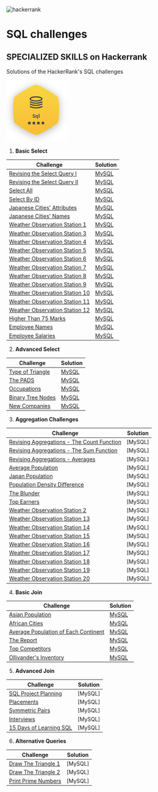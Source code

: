 ![hackerrank](https://miro.medium.com/max/1400/1*JhV105AX1GNhHhqc8ZunEg.png)


# SQL challenges 
## SPECIALIZED SKILLS on Hackerrank
Solutions of the HackerRank's SQL challenges

![5-starts](https://github.com/PryskaS/SQL-challenges/blob/master/Images/sql-5-starts.PNG)

1. **Basic Select** 

Challenge | Solution
------------ | -------------
[Revising the Select Query I](https://www.hackerrank.com/challenges/revising-the-select-query/problem) | [MySQL](https://github.com/PryskaS/SQL-challenges/blob/master/1.%20Basic%20Select/Revising%20the%20Select%20Query%20I.sql)
[Revising the Select Query II](https://www.hackerrank.com/challenges/revising-the-select-query-2/problem) | [MySQL](https://github.com/PryskaS/SQL-challenges/blob/master/1.%20Basic%20Select/Revising%20the%20Select%20Query%20II.sql)
[Select All](https://www.hackerrank.com/challenges/select-all-sql/problem) | [MySQL](https://github.com/PryskaS/SQL-challenges/blob/master/1.%20Basic%20Select/Select%20All.sql)
[Select By ID](https://www.hackerrank.com/challenges/select-by-id/problem) | [MySQL](https://github.com/PryskaS/SQL-challenges/blob/master/1.%20Basic%20Select/Select%20By%20ID.sql)
[Japanese Cities' Attributes](https://www.hackerrank.com/challenges/japanese-cities-attributes/problem) | [MySQL](https://github.com/PryskaS/SQL-challenges/blob/master/1.%20Basic%20Select/Japanese%20Cities'%20Attributes.sql)
[Japanese Cities' Names](https://www.hackerrank.com/challenges/japanese-cities-name/problem) | [MySQL](https://github.com/PryskaS/SQL-challenges/blob/master/1.%20Basic%20Select/Japanese%20Cities'%20Names.sql)
[Weather Observation Station 1](https://www.hackerrank.com/challenges/weather-observation-station-1/problem) | [MySQL](https://github.com/PryskaS/SQL-challenges/blob/master/1.%20Basic%20Select/Weather%20Observation%20Station%201.sql)
[Weather Observation Station 3](https://www.hackerrank.com/challenges/weather-observation-station-3/problem) | [MySQL](https://github.com/PryskaS/SQL-challenges/blob/master/1.%20Basic%20Select/Weather%20Observation%20Station%203.sql)
[Weather Observation Station 4](https://www.hackerrank.com/challenges/weather-observation-station-4/problem) | [MySQL](https://github.com/PryskaS/SQL-challenges/blob/master/1.%20Basic%20Select/Weather%20Observation%20Station%204.sql)
[Weather Observation Station 5](https://www.hackerrank.com/challenges/weather-observation-station-5/problem) | [MySQL](https://github.com/PryskaS/SQL-challenges/blob/master/1.%20Basic%20Select/Weather%20Observation%20Station%205.sql)
[Weather Observation Station 6](https://www.hackerrank.com/challenges/weather-observation-station-6/problem) | [MySQL](https://github.com/PryskaS/SQL-challenges/blob/master/1.%20Basic%20Select/Weather%20Observation%20Station%206.sql)
[Weather Observation Station 7](https://www.hackerrank.com/challenges/weather-observation-station-7/problem) | [MySQL](https://github.com/PryskaS/SQL-challenges/blob/master/1.%20Basic%20Select/Weather%20Observation%20Station%207.sql)
[Weather Observation Station 8](https://www.hackerrank.com/challenges/weather-observation-station-8/problem) | [MySQL](https://github.com/PryskaS/SQL-challenges/blob/master/1.%20Basic%20Select/Weather%20Observation%20Station%208.sql)
[Weather Observation Station 9](https://www.hackerrank.com/challenges/weather-observation-station-9/problem) | [MySQL](https://github.com/PryskaS/SQL-challenges/blob/master/1.%20Basic%20Select/Weather%20Observation%20Station%209.sql)
[Weather Observation Station 10](https://www.hackerrank.com/challenges/weather-observation-station-10/problem) | [MySQL](https://github.com/PryskaS/SQL-challenges/blob/master/1.%20Basic%20Select/Weather%20Observation%20Station%2010.sql)
[Weather Observation Station 11](https://www.hackerrank.com/challenges/weather-observation-station-11/problem) | [MySQL](https://github.com/PryskaS/SQL-challenges/blob/master/1.%20Basic%20Select/Weather%20Observation%20Station%2011.sql)
[Weather Observation Station 12](https://www.hackerrank.com/challenges/weather-observation-station-12/problem) | [MySQL](https://github.com/PryskaS/SQL-challenges/blob/master/1.%20Basic%20Select/Weather%20Observation%20Station%2012.sql)
[Higher Than 75 Marks](https://www.hackerrank.com/challenges/more-than-75-marks/problem) | [MySQL](https://github.com/PryskaS/SQL-challenges/blob/master/1.%20Basic%20Select/Higher%20Than%2075%20Marks.sql)
[Employee Names](https://www.hackerrank.com/challenges/name-of-employees/problem) | [MySQL](https://github.com/PryskaS/SQL-challenges/blob/master/1.%20Basic%20Select/Employee%20Names.sql)
[Employee Salaries](https://www.hackerrank.com/challenges/salary-of-employees/problem) | [MySQL](https://github.com/PryskaS/SQL-challenges/blob/master/1.%20Basic%20Select/Employee%20Salaries.sql)
  
2. **Advanced Select**

Challenge | Solution
------------ | -------------
[Type of Triangle](https://www.hackerrank.com/challenges/what-type-of-triangle/problem) | [MySQL](https://github.com/PryskaS/SQL-challenges/blob/master/2.%20Advanced%20Select/Type%20of%20Triangle.sql)
[The PADS](https://www.hackerrank.com/challenges/the-pads/problem) | [MySQL](https://github.com/PryskaS/SQL-challenges/blob/master/2.%20Advanced%20Select/The%20PADS.sql)
[Occupations](https://www.hackerrank.com/challenges/occupations/problem) | [MySQL](https://github.com/PryskaS/SQL-challenges/blob/master/2.%20Advanced%20Select/Occupations.sql)
[Binary Tree Nodes](https://www.hackerrank.com/challenges/binary-search-tree-1/problem) | [MySQL](https://github.com/PryskaS/SQL-challenges/blob/master/2.%20Advanced%20Select/Binary%20Tree%20Nodes.sql)
[New Companies](https://www.hackerrank.com/challenges/the-company/problem) | [MySQL](https://github.com/PryskaS/SQL-challenges/blob/master/2.%20Advanced%20Select/New%20Companies.sql)
  
3. **Aggregation Challenges**

Challenge | Solution
------------ | -------------
[Revising Aggregations - The Count Function](https://www.hackerrank.com/challenges/revising-aggregations-the-count-function/problem) | [MySQL]
[Revising Aggregations - The Sum Function](https://www.hackerrank.com/challenges/revising-aggregations-sum/problem) | [MySQL]
[Revising Aggregations - Averages](https://www.hackerrank.com/challenges/revising-aggregations-the-average-function/problem) | [MySQL]
[Average Population](https://www.hackerrank.com/challenges/average-population/problem) | [MySQL]
[Japan Population](https://www.hackerrank.com/challenges/japan-population/problem) | [MySQL]
[Population Density Difference](https://www.hackerrank.com/challenges/population-density-difference/problem) | [MySQL]
[The Blunder](https://www.hackerrank.com/challenges/the-blunder/problem) | [MySQL]
[Top Earners](https://www.hackerrank.com/challenges/earnings-of-employees/problem) | [MySQL]
[Weather Observation Station 2](https://www.hackerrank.com/challenges/weather-observation-station-2/problem) | [MySQL]
[Weather Observation Station 13](https://www.hackerrank.com/challenges/weather-observation-station-13/problem) | [MySQL]
[Weather Observation Station 14](https://www.hackerrank.com/challenges/weather-observation-station-14/problem) | [MySQL]
[Weather Observation Station 15](https://www.hackerrank.com/challenges/weather-observation-station-15/problem) | [MySQL]
[Weather Observation Station 16](https://www.hackerrank.com/challenges/weather-observation-station-16/problem) | [MySQL]
[Weather Observation Station 17](https://www.hackerrank.com/challenges/weather-observation-station-17/problem) | [MySQL]
[Weather Observation Station 18](https://www.hackerrank.com/challenges/weather-observation-station-18/problem) | [MySQL]
[Weather Observation Station 19](https://www.hackerrank.com/challenges/weather-observation-station-19/problem) | [MySQL]
[Weather Observation Station 20](https://www.hackerrank.com/challenges/weather-observation-station-20/problem) | [MySQL]
  
4. **Basic Join**

Challenge | Solution
------------ | -------------
[Asian Population](https://www.hackerrank.com/challenges/asian-population/problem) | [MySQL](https://github.com/PryskaS/SQL-challenges/blob/master/Basic%20Join/Asian%20Population.sql)
[African Cities](https://www.hackerrank.com/challenges/african-cities/problem) | [MySQL](https://github.com/PryskaS/SQL-challenges/blob/master/Basic%20Join/African%20Cities.sql)
[Average Population of Each Continent](https://www.hackerrank.com/challenges/average-population-of-each-continent/problem) | [MySQL](https://github.com/PryskaS/SQL-challenges/blob/master/Basic%20Join/Average%20Population%20of%20Each%20Continent.sql)
[The Report](https://www.hackerrank.com/challenges/the-report/submissions/code/94188063) | [MySQL](https://github.com/PryskaS/SQL-challenges/blob/master/Basic%20Join/The%20Report.sql)
[Top Competitors](https://www.hackerrank.com/challenges/full-score/problem) | [MySQL](https://github.com/PryskaS/SQL-challenges/blob/master/Basic%20Join/Top%20Competitors.sql)
[Ollivander's Inventory](https://www.hackerrank.com/challenges/harry-potter-and-wands/problem) | [MySQL](https://github.com/PryskaS/SQL-challenges/blob/master/Basic%20Join/Ollivander's%20Inventory.sql)
  
5. **Advanced Join**

Challenge | Solution
------------ | -------------
[SQL Project Planning](https://www.hackerrank.com/challenges/sql-projects) | [MySQL]
[Placements](https://www.hackerrank.com/challenges/placements) | [MySQL]
[Symmetric Pairs](https://www.hackerrank.com/challenges/symmetric-pairs) | [MySQL]
[Interviews](https://www.hackerrank.com/challenges/interviews) | [MySQL]
[15 Days of Learning SQL](https://www.hackerrank.com/challenges/15-days-of-learning-sql) | [MySQL]
  
6. **Alternative Queries**

Challenge | Solution
------------ | -------------
[Draw The Triangle 1](https://www.hackerrank.com/challenges/draw-the-triangle-1) | [MySQL]
[Draw The Triangle 2](https://www.hackerrank.com/challenges/draw-the-triangle-2) | [MySQL]
[Print Prime Numbers](https://www.hackerrank.com/challenges/print-prime-numbers) | [MySQL]
